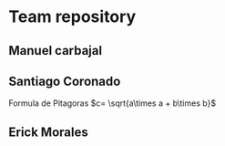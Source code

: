 
# Team repository


## Manuel carbajal


## Santiago Coronado

Formula de Pitagoras
$c= \sqrt{a\times a + b\times b}$


## Erick Morales




